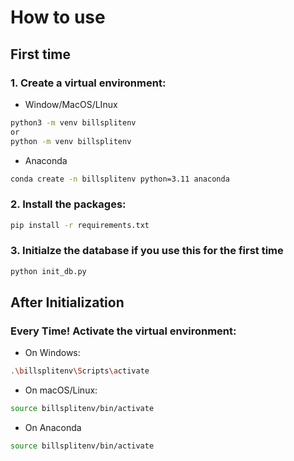 # How to use

## First time
### 1. Create a virtual environment:
+ Window/MacOS/LInux
```bash
python3 -m venv billsplitenv
or
python -m venv billsplitenv
```
+ Anaconda
```bash
conda create -n billsplitenv python=3.11 anaconda
```

### 2. Install the packages:
```bash
pip install -r requirements.txt
```

### 3. Initialze the database if you use this for the first time
```bash
python init_db.py
```
## After Initialization
### Every Time! Activate the virtual environment:
- On Windows:
```bash
.\billsplitenv\Scripts\activate
```

- On macOS/Linux:
```bash
source billsplitenv/bin/activate
```

+ On Anaconda
```bash
source billsplitenv/bin/activate
```
